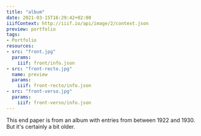 ```yaml
---
title: "album"
date: 2021-03-15T16:29:42+02:00
iiifContext: http://iiif.io/api/image/2/context.json
preview: portfolio
tags:
- Portfolio
resources:
- src: "front.jpg"
  params:
    iiif: front/info.json
- src: "front-recto.jpg"
  name: preview
  params:
    iiif: front-recto/info.json
- src: "front-verso.jpg"
  params:
    iiif: front-verso/info.json
---
```

This end paper is from an album with entries from between 1922 and 1930. But it's certainly a bit older.
